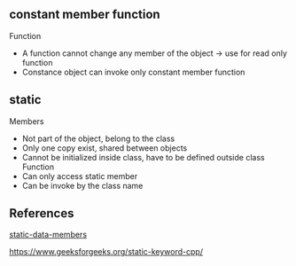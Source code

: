 ## constant member function
Function
- A function cannot change any member of the object -> use for read only function 
- Constance object can invoke only constant member function

## static
Members
- Not part of the object, belong to the class
- Only one copy exist, shared between objects
- Cannot be initialized inside class, have to be defined outside class
Function
- Can only access static member
- Can be invoke by the class name

## References
[static-data-members](https://www.geeksforgeeks.org/cpp-static-data-members/)

https://www.geeksforgeeks.org/static-keyword-cpp/